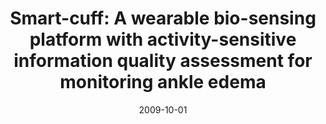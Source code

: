 ---
title: "Smart-cuff: A wearable bio-sensing platform with activity-sensitive information quality assessment for monitoring ankle edema"
collection: publications
permalink: /publication/2009-10-01-paper-title-number-1
excerpt: 'This paper is about the number 1. The number 2 is left for future work.'
date: 2009-10-01
venue: 'Journal 1'
paperurl: 'https://d1wqtxts1xzle7.cloudfront.net/38530126/07133994.pdf?1440125292=&response-content-disposition=inline%3B+filename%3DSmart_Cuff_A_Wearable_Bio_Sensing_Platfo.pdf&Expires=1607478957&Signature=QqKhxZQcljPA1qEBoNGn0X95Su6aj~HzRZ8YcsnsCjQPuU2gxYnFPJ2heealwJFoyqew08yeZrxkOEPG6y98mAHp9iX8yU9bSW6tX-BQiZFsmZCfzwNl5WGLmpLyfLWetUur3MT1QsrcE6BNm85egqT4w0HFx194cbQuYMVzkL-a3aWOhnpNCL1YVy5~PJ10iCGVRkff-uhf1dTe0H~fjM1XVOsqlYyq12Lx8m0AEOGbEq5B14pxe6Tb64uqkKqGxjUvPLc26CbpNBrh0UWWcpJI0h2NCfx5imJV7PalC1BB1WRiKO6~5b11cDLcmXYyrfzWvRh05~IIeg1VthQq0Q__&Key-Pair-Id=APKAJLOHF5GGSLRBV4ZA'
citation: 'Ramin Fallahzadeh, Mahdi Pedram, Ramyar Saeedi, Bahman Sadeghi, Michael Ong, Hassan Ghasemzadeh. (2015). &quot;Smart-cuff: A wearable bio-sensing platform with activity-sensitive information quality assessment for monitoring ankle edema.&quot; <i>IEEE International Conference on Pervasive Computing and Communication Workshops (PerCom Workshops)</i>. 1(1).'
---